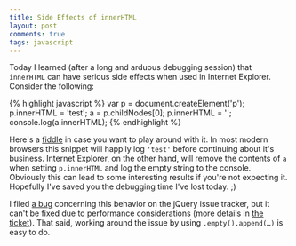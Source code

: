 ```yaml
---
title: Side Effects of innerHTML
layout: post
comments: true
tags: javascript
---
```


Today I learned (after a long and arduous debugging session) that `innerHTML`
can have serious side effects when used in Internet Explorer. Consider the following:

{% highlight javascript %}
var p = document.createElement('p');
p.innerHTML = '<a>test</a>';
a = p.childNodes[0];
p.innerHTML = '';
console.log(a.innerHTML);
{% endhighlight %}

Here's a [fiddle][fiddle] in case you want to play around with it. In most
modern browsers this snippet will happily log `'test'` before continuing about
it's business. Internet Explorer, on the other hand, will remove the contents
of `a` when setting `p.innerHTML` and log the empty string to the console.
Obviously this can lead to some interesting results if you're not expecting it.
Hopefully I've saved you the debugging time I've lost today. ;)

I filed [a bug][bug] concerning this behavior on the jQuery issue tracker,
but it can't be fixed due to performance considerations (more details in
[the ticket][bug]). That said, working around the issue by using
`.empty().append(…)` is easy to do.

[fiddle]: http://jsfiddle.net/Hej6h/6/
[bug]: http://bugs.jquery.com/ticket/11473
